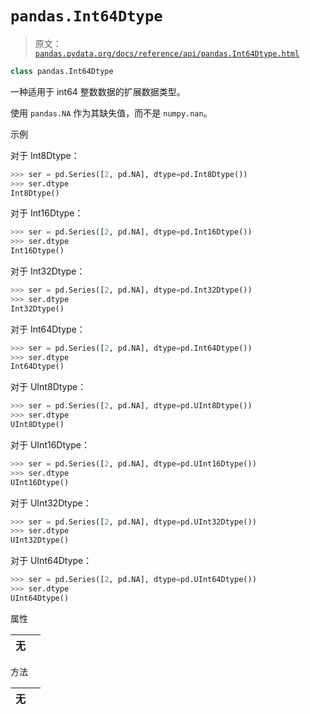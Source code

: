 # `pandas.Int64Dtype`

> 原文：[`pandas.pydata.org/docs/reference/api/pandas.Int64Dtype.html`](https://pandas.pydata.org/docs/reference/api/pandas.Int64Dtype.html)

```py
class pandas.Int64Dtype
```

一种适用于 int64 整数数据的扩展数据类型。

使用 `pandas.NA` 作为其缺失值，而不是 `numpy.nan`。

示例

对于 Int8Dtype：

```py
>>> ser = pd.Series([2, pd.NA], dtype=pd.Int8Dtype())
>>> ser.dtype
Int8Dtype() 
```

对于 Int16Dtype：

```py
>>> ser = pd.Series([2, pd.NA], dtype=pd.Int16Dtype())
>>> ser.dtype
Int16Dtype() 
```

对于 Int32Dtype：

```py
>>> ser = pd.Series([2, pd.NA], dtype=pd.Int32Dtype())
>>> ser.dtype
Int32Dtype() 
```

对于 Int64Dtype：

```py
>>> ser = pd.Series([2, pd.NA], dtype=pd.Int64Dtype())
>>> ser.dtype
Int64Dtype() 
```

对于 UInt8Dtype：

```py
>>> ser = pd.Series([2, pd.NA], dtype=pd.UInt8Dtype())
>>> ser.dtype
UInt8Dtype() 
```

对于 UInt16Dtype：

```py
>>> ser = pd.Series([2, pd.NA], dtype=pd.UInt16Dtype())
>>> ser.dtype
UInt16Dtype() 
```

对于 UInt32Dtype：

```py
>>> ser = pd.Series([2, pd.NA], dtype=pd.UInt32Dtype())
>>> ser.dtype
UInt32Dtype() 
```

对于 UInt64Dtype：

```py
>>> ser = pd.Series([2, pd.NA], dtype=pd.UInt64Dtype())
>>> ser.dtype
UInt64Dtype() 
```

属性

| **无** |  |
| --- | --- |

方法

| **无** |  |
| --- | --- |
